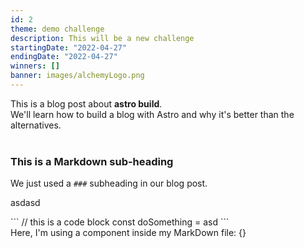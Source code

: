 ```yaml
---
id: 2
theme: demo challenge
description: This will be a new challenge
startingDate: "2022-04-27"
endingDate: "2022-04-27"
winners: []
banner: images/alchemyLogo.png
---
```

<div classname="text-pink-500">
  This is a blog post about <strong>astro build</strong>. <br />
  We'll learn how to build a blog with Astro and why it's better than the alternatives.
</div>

<br />

### This is a Markdown sub-heading

We just used a `###` subheading in our blog post.

<p >
  asdasd
</p>
```
  // this is a code block
  const doSomething = asd
```
<div>Here, I'm using a component inside my MarkDown file: {} </div>
